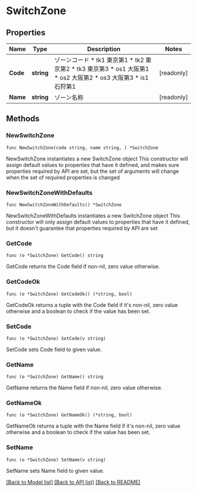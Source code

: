# SwitchZone

## Properties

Name | Type | Description | Notes
------------ | ------------- | ------------- | -------------
**Code** | **string** | ゾーンコード * tk1 東京第1 * tk2 東京第2 * tk3 東京第3 * os1 大阪第1 * os2 大阪第2 * os3 大阪第3 * is1 石狩第1 | [readonly] 
**Name** | **string** | ゾーン名称 | [readonly] 

## Methods

### NewSwitchZone

`func NewSwitchZone(code string, name string, ) *SwitchZone`

NewSwitchZone instantiates a new SwitchZone object
This constructor will assign default values to properties that have it defined,
and makes sure properties required by API are set, but the set of arguments
will change when the set of required properties is changed

### NewSwitchZoneWithDefaults

`func NewSwitchZoneWithDefaults() *SwitchZone`

NewSwitchZoneWithDefaults instantiates a new SwitchZone object
This constructor will only assign default values to properties that have it defined,
but it doesn't guarantee that properties required by API are set

### GetCode

`func (o *SwitchZone) GetCode() string`

GetCode returns the Code field if non-nil, zero value otherwise.

### GetCodeOk

`func (o *SwitchZone) GetCodeOk() (*string, bool)`

GetCodeOk returns a tuple with the Code field if it's non-nil, zero value otherwise
and a boolean to check if the value has been set.

### SetCode

`func (o *SwitchZone) SetCode(v string)`

SetCode sets Code field to given value.


### GetName

`func (o *SwitchZone) GetName() string`

GetName returns the Name field if non-nil, zero value otherwise.

### GetNameOk

`func (o *SwitchZone) GetNameOk() (*string, bool)`

GetNameOk returns a tuple with the Name field if it's non-nil, zero value otherwise
and a boolean to check if the value has been set.

### SetName

`func (o *SwitchZone) SetName(v string)`

SetName sets Name field to given value.



[[Back to Model list]](../README.md#documentation-for-models) [[Back to API list]](../README.md#documentation-for-api-endpoints) [[Back to README]](../README.md)


